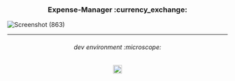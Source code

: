 <h3 align="center">
Expense-Manager :currency_exchange:
</h3>

![Screenshot (863)](https://user-images.githubusercontent.com/86073690/221372918-f983ecfd-4629-43c3-ad6b-48cb1e9ade94.png)

***

<h6 align="center">
dev environment :microscope:
</h6>

<div align="center">
  <img height="20" src = "https://img.shields.io/badge/VS code-white.svg?">
</div>

